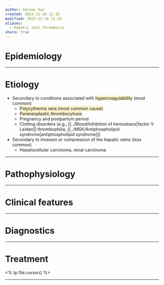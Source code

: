 ```yaml
---
author: Harvey Guo
created: 2023-12-16 11:15
modified: 2023-12-16 11:15
aliases:
  - Hepatic vein thrombosis
share: true
---
```


# Epidemiology


---
# Etiology
- Secondary to conditions associated with <span style="background:rgba(240, 200, 0, 0.2)">hypercoagulability</span> (most common)
	- <span style="background:rgba(240, 200, 0, 0.2)">Polycythemia vera (most common cause) </span>
	- <span style="background:rgba(240, 200, 0, 0.2)">Paraneoplastic thrombocytosis</span>
	- Pregnancy and postpartum period
	- Clotting disorders (e.g., [[../Blood/Inhibition of hemostasis|factor V Leiden]] thrombophilia, [[../MSK/Antiphospholipid syndrome|antiphospholipid syndrome]])
- Secondary to invasion or compression of the hepatic veins (less common)
	- Hepatocellular carcinoma, renal carcinoma

---
# Pathophysiology


---
# Clinical features


---
# Diagnostics


---
# Treatment
<% tp.file.cursor() %>

---
